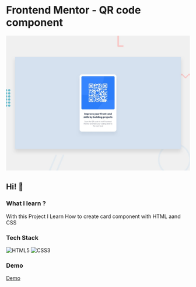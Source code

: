 # Frontend Mentor - QR code component

![Design preview for the QR code component coding challenge](./design/desktop-preview.jpg)

## Hi! 👋

### What I learn ?
With this Project I Learn How to create card component with HTML aand CSS

### Tech Stack
![HTML5](https://img.shields.io/badge/html5-%23E34F26.svg?style=for-the-badge&logo=html5&logoColor=white)
![CSS3](https://img.shields.io/badge/css3-%231572B6.svg?style=for-the-badge&logo=css3&logoColor=white)

### Demo
[Demo]()

